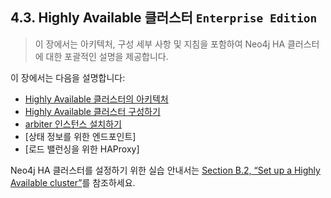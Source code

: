 ## 4.3. Highly Available 클러스터 `Enterprise Edition`
> 이 장에서는 아키텍처, 구성 세부 사항 및 지침을 포함하여 Neo4j HA 클러스터에 대한 포괄적인 설명을 제공합니다.

이 장에서는 다음을 설명합니다:

* [Highly Available 클러스터의 아키텍처](/clustering/high-availability.md)
* [Highly Available 클러스터 구성하기](https://neo4j.com/docs/operations-manual/3.3/clustering/high-availability/configuration/)
* [arbiter 인스턴스 설치하기](https://neo4j.com/docs/operations-manual/3.3/clustering/high-availability/arbiter-instances/)
* [상태 정보를 위한 엔드포인트]
* [로드 밸런싱을 위한 HAProxy]

Neo4j HA 클러스터를 설정하기 위한 실습 안내서는 [Section B.2, “Set up a Highly Available cluster”](https://neo4j.com/docs/operations-manual/3.3/tutorial/highly-available-cluster/)를 참조하세요.

